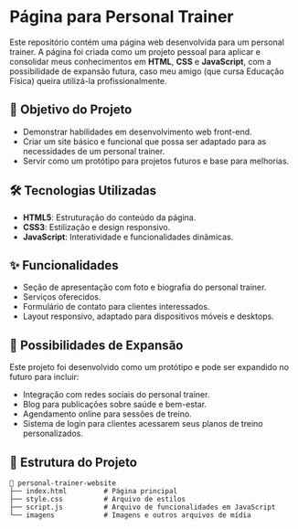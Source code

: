 # Página para Personal Trainer  

Este repositório contém uma página web desenvolvida para um personal trainer. A página foi criada como um projeto pessoal para aplicar e consolidar meus conhecimentos em **HTML**, **CSS** e **JavaScript**, com a possibilidade de expansão futura, caso meu amigo (que cursa Educação Física) queira utilizá-la profissionalmente.  

## 🎯 Objetivo do Projeto  

- Demonstrar habilidades em desenvolvimento web front-end.  
- Criar um site básico e funcional que possa ser adaptado para as necessidades de um personal trainer.  
- Servir como um protótipo para projetos futuros e base para melhorias.  

## 🛠️ Tecnologias Utilizadas  

- **HTML5**: Estruturação do conteúdo da página.  
- **CSS3**: Estilização e design responsivo.  
- **JavaScript**: Interatividade e funcionalidades dinâmicas.  

## ✨ Funcionalidades  

- Seção de apresentação com foto e biografia do personal trainer.  
- Serviços oferecidos.  
- Formulário de contato para clientes interessados.  
- Layout responsivo, adaptado para dispositivos móveis e desktops.  

## 🚀 Possibilidades de Expansão  

Este projeto foi desenvolvido como um protótipo e pode ser expandido no futuro para incluir:  
- Integração com redes sociais do personal trainer.  
- Blog para publicações sobre saúde e bem-estar.  
- Agendamento online para sessões de treino.  
- Sistema de login para clientes acessarem seus planos de treino personalizados.  

## 📂 Estrutura do Projeto  

```plaintext
📂 personal-trainer-website  
├── index.html         # Página principal  
├── style.css          # Arquivo de estilos  
├── script.js          # Arquivo de funcionalidades em JavaScript  
└── imagens            # Imagens e outros arquivos de mídia  

